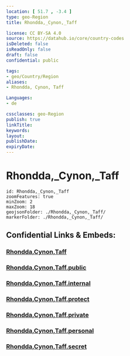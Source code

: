 ```yaml
---
location: [ 51.7 , -3.4 ] 
type: geo-Region
title: Rhondda,_Cynon,_Taff

license: CC BY-SA 4.0
source: https://datahub.io/core/country-codes
isDeleted: false
isReadOnly: false
draft: false
confidential: public

tags:
- geo/Country/Region
aliases:
- Rhondda, Cynon, Taff

Languages:
- de

cssclasses: geo-Region
publish: true
linkTitle: 
keywords: 
layout: 
publishDate: 
expiryDate: 
---
```


# Rhondda,_Cynon,_Taff

```leaflet
id: Rhondda,_Cynon,_Taff
zoomFeatures: true 
minZoom: 2 
maxZoom: 18
geojsonFolder: ./Rhondda,_Cynon,_Taff/
markerFolder: ./Rhondda,_Cynon,_Taff/
```


## Confidential Links & Embeds: 

### [Rhondda,Cynon,Taff](/_Standards/Earth/Continent/Europe/Europe~North/UK/Wales/counties~Wales/Rhondda,Cynon,Taff.md) 

### [Rhondda,Cynon,Taff.public](/_public/Earth/Continent/Europe/Europe~North/UK/Wales/counties~Wales/Rhondda,Cynon,Taff.public.md) 

### [Rhondda,Cynon,Taff.internal](/_internal/Earth/Continent/Europe/Europe~North/UK/Wales/counties~Wales/Rhondda,Cynon,Taff.internal.md) 

### [Rhondda,Cynon,Taff.protect](/_protect/Earth/Continent/Europe/Europe~North/UK/Wales/counties~Wales/Rhondda,Cynon,Taff.protect.md) 

### [Rhondda,Cynon,Taff.private](/_private/Earth/Continent/Europe/Europe~North/UK/Wales/counties~Wales/Rhondda,Cynon,Taff.private.md) 

### [Rhondda,Cynon,Taff.personal](/_personal/Earth/Continent/Europe/Europe~North/UK/Wales/counties~Wales/Rhondda,Cynon,Taff.personal.md) 

### [Rhondda,Cynon,Taff.secret](/_secret/Earth/Continent/Europe/Europe~North/UK/Wales/counties~Wales/Rhondda,Cynon,Taff.secret.md)


